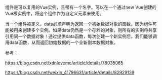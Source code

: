 组件是可以复用的Vue实例，且带有一个名字。可以在一个通过new Vue创建的Vue根实例中，将这个组件作为自定义元素来使用。

当一个组件被定义，data必须声明为返回一个初始数据对象的函数，因为组件可能被用来创建多个实例。如果data仍然是一个存粹的对象，则所有的实例将共享引用同一个数据对象！通过提供data函数，每次创建一个新实例后，我们能够调用data函数，从而返回初始数据的一个全新副本数据对象。



参考：

https://blog.csdn.net/xdnloveme/article/details/78035065

https://blog.csdn.net/weixin_41796631/article/details/82929139



